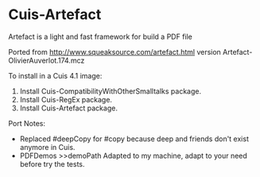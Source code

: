 Cuis-Artefact
=============

Artefact is a light and fast framework for build a PDF file

Ported from http://www.squeaksource.com/artefact.html version Artefact-OlivierAuverlot.174.mcz


To install in a Cuis 4.1 image:

1. Install Cuis-CompatibilityWithOtherSmalltalks package.
2. Install Cuis-RegEx package.
3. Install Cuis-Artefact package.


Port Notes:

- Replaced #deepCopy for #copy because deep and friends don't exist anymore in Cuis.
- PDFDemos >>demoPath Adapted to my machine, adapt to your need before try the tests.